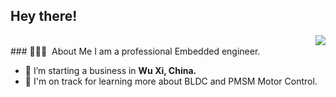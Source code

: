 
<h2>Hey there!</h2>
<a href="https://github.com/luck4ever">
  <img align="right" src="https://github-readme-stats-eight-theta.vercel.app/api?username=luck4ever&&count_private=true" />
</a></br>
### 👨🏻‍💻 &nbsp;About Me
I am a professional Embedded engineer.

- 🔭 I’m starting a business in <b>Wu Xi, China.</b>
- 🌱 I'm on track for learning more about BLDC and PMSM Motor Control.




